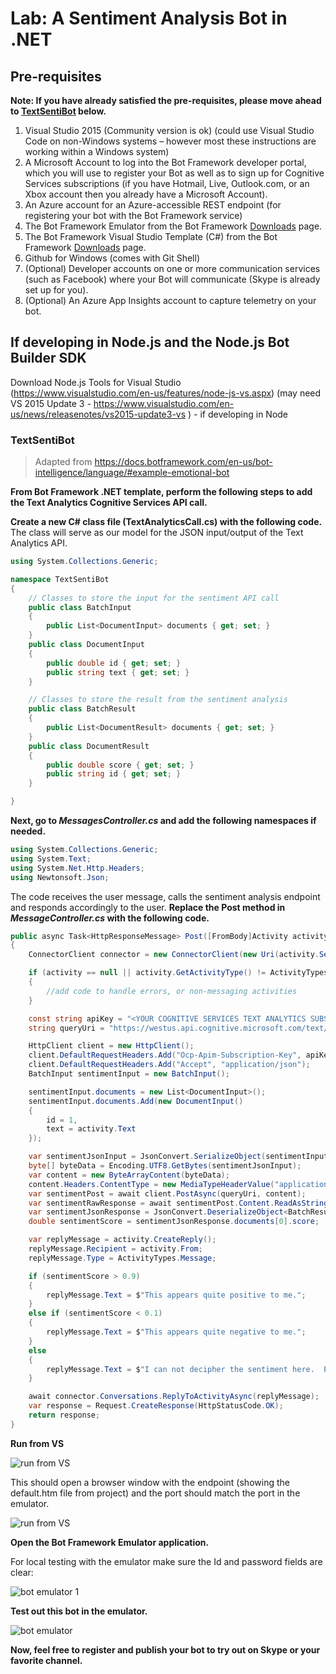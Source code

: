 ﻿# Lab:  A Sentiment Analysis Bot in .NET

## Pre-requisites

**Note:  If you have already satisfied the pre-requisites, please move ahead to [TextSentiBot](#textsentibot) below.**

1.	Visual Studio 2015 (Community version is ok) (could use Visual Studio Code on non-Windows systems – however most these instructions are working within a Windows system)
2.	A Microsoft Account to log into the Bot Framework developer portal, which you will use to register your Bot as well as to sign up for Cognitive Services subscriptions (if you have Hotmail, Live, Outlook.com, or an Xbox account then you already have a Microsoft Account).
3.	An Azure account for an Azure-accessible REST endpoint (for registering your bot with the Bot Framework service)
4.	The Bot Framework Emulator from the Bot Framework [Downloads](https://docs.botframework.com/en-us/downloads/#navtitle) page.
5.	The Bot Framework Visual Studio Template (C#) from the Bot Framework [Downloads](https://docs.botframework.com/en-us/downloads/#navtitle) page.
6.	Github for Windows (comes with Git Shell)
7.	(Optional) Developer accounts on one or more communication services (such as Facebook) where your Bot will communicate (Skype is already set up for you).
8.	(Optional) An Azure App Insights account to capture telemetry on your bot. 

## If developing in Node.js and the Node.js Bot Builder SDK

Download Node.js Tools for Visual Studio (https://www.visualstudio.com/en-us/features/node-js-vs.aspx) (may need VS 2015 Update 3 - https://www.visualstudio.com/en-us/news/releasenotes/vs2015-update3-vs ) - if developing in Node

### TextSentiBot

> Adapted from https://docs.botframework.com/en-us/bot-intelligence/language/#example-emotional-bot

**From Bot Framework .NET template, perform the following steps to add the Text Analytics Cognitive Services API call.**

**Create a new C# class file (TextAnalyticsCall.cs) with the following code.** The class will serve as our model for the JSON input/output of the Text Analytics API.

```csharp
using System.Collections.Generic;

namespace TextSentiBot
{
    // Classes to store the input for the sentiment API call
    public class BatchInput
    {
        public List<DocumentInput> documents { get; set; }
    }
    public class DocumentInput
    {
        public double id { get; set; }
        public string text { get; set; }
    }

    // Classes to store the result from the sentiment analysis
    public class BatchResult
    {
        public List<DocumentResult> documents { get; set; }
    }
    public class DocumentResult
    {
        public double score { get; set; }
        public string id { get; set; }
    }

}
```

**Next, go to *MessagesController.cs* and add the following namespaces if needed.**

```csharp
using System.Collections.Generic;
using System.Text;
using System.Net.Http.Headers;
using Newtonsoft.Json;
```

The code receives the user message, calls the sentiment analysis endpoint and responds accordingly to the user.  **Replace the Post method in *MessageController.cs* with the following code.**


```csharp
public async Task<HttpResponseMessage> Post([FromBody]Activity activity)
{
    ConnectorClient connector = new ConnectorClient(new Uri(activity.ServiceUrl));

    if (activity == null || activity.GetActivityType() != ActivityTypes.Message)
    {
        //add code to handle errors, or non-messaging activities
    }

    const string apiKey = "<YOUR COGNITIVE SERVICES TEXT ANALYTICS SUBSCRIPTION KEY>";
    string queryUri = "https://westus.api.cognitive.microsoft.com/text/analytics/v2.0/sentiment";

    HttpClient client = new HttpClient();
    client.DefaultRequestHeaders.Add("Ocp-Apim-Subscription-Key", apiKey);
    client.DefaultRequestHeaders.Add("Accept", "application/json");
    BatchInput sentimentInput = new BatchInput();

    sentimentInput.documents = new List<DocumentInput>();
    sentimentInput.documents.Add(new DocumentInput()
    {
        id = 1,
        text = activity.Text
    });

    var sentimentJsonInput = JsonConvert.SerializeObject(sentimentInput);
    byte[] byteData = Encoding.UTF8.GetBytes(sentimentJsonInput);
    var content = new ByteArrayContent(byteData);
    content.Headers.ContentType = new MediaTypeHeaderValue("application/json");
    var sentimentPost = await client.PostAsync(queryUri, content);
    var sentimentRawResponse = await sentimentPost.Content.ReadAsStringAsync();
    var sentimentJsonResponse = JsonConvert.DeserializeObject<BatchResult>(sentimentRawResponse);
    double sentimentScore = sentimentJsonResponse.documents[0].score;

    var replyMessage = activity.CreateReply();
    replyMessage.Recipient = activity.From;
    replyMessage.Type = ActivityTypes.Message;

    if (sentimentScore > 0.9)
    {
        replyMessage.Text = $"This appears quite positive to me.";
    }
    else if (sentimentScore < 0.1)
    {
        replyMessage.Text = $"This appears quite negative to me.";
    }
    else
    {
        replyMessage.Text = $"I can not decipher the sentiment here.  Please try again or add more information.";
    }

    await connector.Conversations.ReplyToActivityAsync(replyMessage);
    var response = Request.CreateResponse(HttpStatusCode.OK);
    return response;
}
```

**Run from VS**
 
![run from VS](images/vs_run_browser.PNG)

This should open a browser window with the endpoint (showing the default.htm file from project) and the port should match the port in the emulator.

![run from VS](images/defaulthtm_senti.PNG)

**Open the Bot Framework Emulator application.**  

For local testing with the emulator make sure the Id and password fields are clear:
 
![bot emulator 1](images/emulator_clear_ids.PNG)


**Test out this bot in the emulator.**


![bot emulator ](images/bot_emulator_textsenti.PNG)

**Now, feel free to register and publish your bot to try out on Skype or your favorite channel.**

